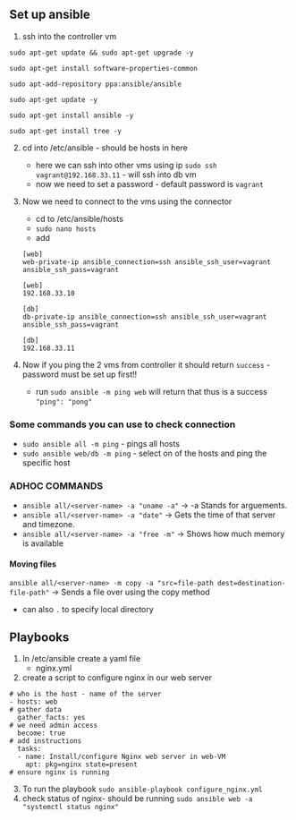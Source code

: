 ## Set up ansible
1. ssh into the controller vm
```
sudo apt-get update && sudo apt-get upgrade -y 

sudo apt-get install software-properties-common

sudo apt-add-repository ppa:ansible/ansible

sudo apt-get update -y

sudo apt-get install ansible -y

sudo apt-get install tree -y
```
2. cd into /etc/ansible - should be hosts in here
    - here we can ssh into other vms using ip
`sudo ssh vagrant@192.168.33.11` - will ssh into db vm
    - now we need to set a password - default password is `vagrant`

3. Now we need to connect to the vms using the connector
    - cd to /etc/ansible/hosts
    - `sudo nano hosts`
    - add
    ```
    [web]
    web-private-ip ansible_connection=ssh ansible_ssh_user=vagrant ansible_ssh_pass=vagrant

    [web]
    192.168.33.10
    ```
    ```
    [db]
    db-private-ip ansible_connection=ssh ansible_ssh_user=vagrant ansible_ssh_pass=vagrant

    [db]
    192.168.33.11
    ```
4. Now if you ping the 2 vms from controller it should return `success` -   password must be set up first!!
    - run `sudo ansible -m ping web` will return that thus is a success `"ping": "pong"`

### Some commands you can use to check connection

- `sudo ansible all -m ping` - pings all hosts
- `sudo ansible web/db -m ping` - select on of the hosts and ping the specific host

### ADHOC COMMANDS
- `ansible all/<server-name> -a "uname -a"` -> -a Stands for arguements.
- `ansible all/<server-name> -a "date"` -> Gets the time of that server and timezone.
- `ansible all/<server-name> -a "free -m"` -> Shows how much memory is available
#### Moving files
`ansible all/<server-name> -m copy -a "src=file-path dest=destination-file-path"` -> Sends a file over using the copy method 
- can also `.` to specify local directory

## Playbooks
1. In /etc/ansible create a yaml file
    - nginx.yml
2. create a script to configure nginx in our web server   
```
# who is the host - name of the server
- hosts: web
# gather data
  gather_facts: yes
# we need admin access
  become: true
# add instructions
  tasks:
  - name: Install/configure Nginx web server in web-VM  
    apt: pkg=nginx state=present
# ensure nginx is running
```
3. To run the playbook `sudo ansible-playbook configure_nginx.yml`
4. check status of nginx- should be running `sudo ansible web -a "systemctl status nginx"`
